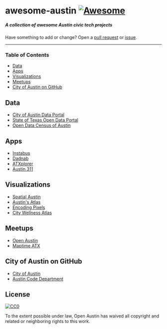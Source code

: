 # awesome-austin [![Awesome](https://cdn.rawgit.com/sindresorhus/awesome/d7305f38d29fed78fa85652e3a63e154dd8e8829/media/badge.svg)](https://github.com/sindresorhus/awesome)

##### A collection of awesome Austin civic tech projects

Have something to add or change? Open a [pull request](https://github.com/open-austin/awesome-austin/pulls) or [issue](https://github.com/open-austin/awesome-autin/issues).

------------------------------

### Table of Contents

- [Data](#data)
- [Apps](#apps)
- [Visualizations](#visualizations)
- [Meetups](#Meetups)
- [City of Austin on GitHub](#city-of-austin-on-github)

## Data

- [City of Austin Data Portal](https://data.austintexas.gov/)
- [State of Texas Open Data Portal](https://data.texas.gov)
- [Open Data Census of Austin](http://us-city.census.okfn.org/place/austin)

## Apps

- [Instabus](http://instabus.org)
- [Dadnab](http://www.dadnab.com/)
- [ATXplorer](http://atxplorer.com)
- [Austin 311](http://311.austintexas.gov/)

## Visualizations

- [Spatial Austin](http://spatialaustin.com)
- [Austin's Atlas](http://www.austinsatlas.com/)
- [Encoding Pixels](http://encodingpixels.com)
- [City Wellness Atlas](https://www.google.com/maps/d/u/0/viewer?mid=z84c-kVmXBFQ.kLpXiXjBuMro&hl=en)

## Meetups

- [Open Austin](http://www.meetup.com/Open-Government-Civic-Technology-Meetup-by-Open-Austin/)
- [Maptime ATX](http://www.meetup.com/MaptimeATX/)

## City of Austin on GitHub

- [City of Austin](https://github.com/cityofaustin/)
- [Austin Code Department](https://github.com/austincodeit)

## License

[![CC0](http://i.creativecommons.org/p/zero/1.0/88x31.png)](http://creativecommons.org/publicdomain/zero/1.0/)

To the extent possible under law, Open Austin has waived all copyright and related or neighboring rights to this work.
